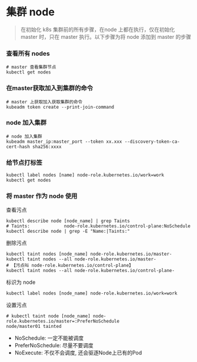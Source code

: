 # 集群 node

> 在初始化 k8s 集群前的所有步骤，在node 上都在执行，仅在初始化 master 时，只在 master 执行。以下步骤为将 node 添加到 master 的步骤

### 查看所有 nodes
```shell
# master 查看集群节点
kubectl get nodes
```

### 在master获取加入到集群的命令
```shell
# master 上获取加入获取集群的命令
kubeadm token create --print-join-command
```

### node 加入集群
```shell
# node 加入集群
kubeadm master_ip:master_port --token xx.xxx --discovery-token-ca-cert-hash sha256:xxxx
```


### 给节点打标签
```shell
kubectl label nodes [name] node-role.kubernetes.io/work=work
kubectl get nodes
```


### 将 master 作为 node 使用

查看污点
```shell
kubectl describe node [node_name] | grep Taints
# Taints:             node-role.kubernetes.io/control-plane:NoSchedule
kubectl describe node | grep -E "Name:|Taints:"
```

删除污点
```shell
kubectl taint nodes [node_name] node-role.kubernetes.io/master-
kubectl taint nodes --all node-role.kubernetes.io/master-
# 【污点叫 node-role.kubernetes.io/control-plane】
kubectl taint nodes --all node-role.kubernetes.io/control-plane-
```

标识为 node
```shell
kubectl label nodes [node_name] node-role.kubernetes.io/work=work
```

设置污点
```shell
# kubectl taint node [node_name] node-role.kubernetes.io/master=:PreferNoSchedule
node/master01 tainted
```
- NoSchedule: 一定不能被调度
- PreferNoSchedule: 尽量不要调度
- NoExecute: 不仅不会调度, 还会驱逐Node上已有的Pod

